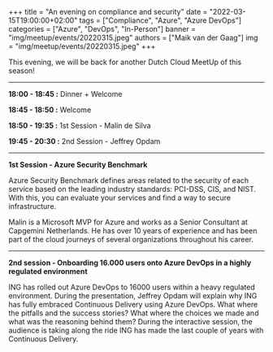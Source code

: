 +++
title = "An evening on compliance and security"
date = "2022-03-15T19:00:00+02:00"
tags = ["Compliance", "Azure", "Azure DevOps"]
categories = ["Azure", "DevOps", "In-Person"]
banner = "img/meetup/events/20220315.jpeg"
authors = ["Maik van der Gaag"]
img = "img/meetup/events/20220315.jpeg"
+++

This evening, we will be back for another Dutch Cloud MeetUp of this season!

---

**18:00 - 18:45 :** Dinner + Welcome

**18:45 - 18:50 :** Welcome

**18:50 - 19:35 :** 1st Session - Malin de Silva

**19:45 - 20:30 :** 2nd Session - Jeffrey Opdam


---
**1st Session - Azure Security Benchmark**

Azure Security Benchmark defines areas related to the security of each service based on the leading industry standards: PCI-DSS, CIS, and NIST. With this, you can evaluate your services and find a way to secure infrastructure.

Malin is a Microsoft MVP for Azure and works as a Senior Consultant at Capgemini Netherlands. He has over 10 years of experience and has been part of the cloud journeys of several organizations throughout his career.

---

**2nd session - Onboarding 16.000 users onto Azure DevOps in a highly regulated environment**

ING has rolled out Azure DevOps to 16000 users within a heavy regulated environment. During the presentation, Jeffrey Opdam will explain why ING has fully embraced Continuous Delivery using Azure DevOps. What where the pitfalls and the success stories? What where the choices we made and what was the reasoning behind them? During the interactive session, the audience is taking along the ride ING has made the last couple of years with Continuous Delivery.